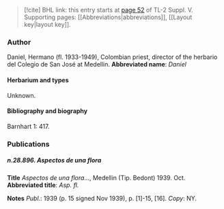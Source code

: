 > [!cite] BHL link: this entry starts at [page 52](https://www.biodiversitylibrary.org/page/33259098) of TL-2 Suppl. V.
> Supporting pages: [[Abbreviations|abbreviations]], [[Layout key|layout key]].

### Author

Daniel, Hermano (fl. 1933-1949), Colombian priest, director of the herbario del Colegio de San José at Medellin. 
**Abbreviated name**: *Daniel*

#### Herbarium and types

Unknown.

#### Bibliography and biography

Barnhart 1: 417.

### Publications

##### n.28.896. Aspectos de una flora

**Title**
*Aspectos de una flora*..., Medellin (Tip. Bedont) 1939. Oct.
**Abbreviated title**: *Asp. fl.*

**Notes**
*Publ*.: 1939 (p. 15 signed Nov 1939), p. \[1\]-15, \[16\]. *Copy*: NY.

